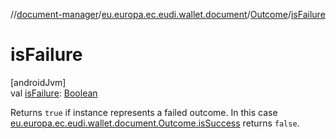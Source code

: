 //[document-manager](../../../index.md)/[eu.europa.ec.eudi.wallet.document](../index.md)/[Outcome](index.md)/[isFailure](is-failure.md)

# isFailure

[androidJvm]\
val [isFailure](is-failure.md): [Boolean](https://kotlinlang.org/api/latest/jvm/stdlib/kotlin/-boolean/index.html)

Returns `true` if instance represents a failed outcome. In this
case [eu.europa.ec.eudi.wallet.document.Outcome.isSuccess](is-success.md) returns `false`.
